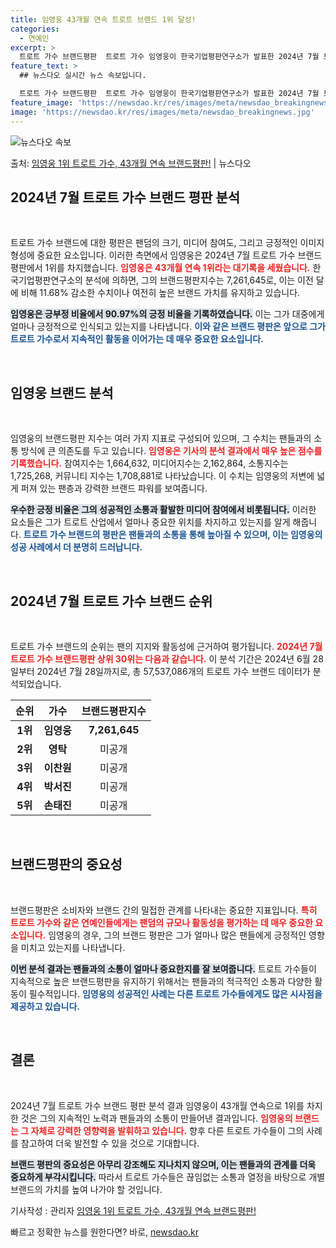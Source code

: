 ```yaml
---
title: 임영웅 43개월 연속 트로트 브랜드 1위 달성!
categories:
  - 연예인
excerpt: >
  트로트 가수 브랜드평판  트로트 가수 임영웅이 한국기업평판연구소가 발표한 2024년 7월 트로트 가수 브랜드…
feature_text: >
  ## 뉴스다오 실시간 뉴스 속보입니다.

  트로트 가수 브랜드평판  트로트 가수 임영웅이 한국기업평판연구소가 발표한 2024년 7월 트로트 가수 브랜드…
feature_image: 'https://newsdao.kr/res/images/meta/newsdao_breakingnews.jpg'
image: 'https://newsdao.kr/res/images/meta/newsdao_breakingnews.jpg'
---
```


![뉴스다오 속보](https://newsdao.kr/res/images/meta/newsdao_breakingnews.jpg)

<p>출처: <a href="https://newsdao.kr/5081" rel="dofollow">임영웅 1위 트로트 가수, 43개월 연속 브랜드평판!</a> | 뉴스다오</p>

<h2 data-ke-size="size26">2024년 7월 트로트 가수 브랜드 평판 분석</h2>

<p data-ke-size="size16">&nbsp;</p>

트로트 가수 브랜드에 대한 평판은 팬덤의 크기, 미디어 참여도, 그리고 긍정적인 이미지 형성에 중요한 요소입니다. 이러한 측면에서 임영웅은 2024년 7월 트로트 가수 브랜드평판에서 1위를 차지했습니다. <b><span style="color: #ee2323;">임영웅은 43개월 연속 1위라는 대기록을 세웠습니다.</span></b> 한국기업평판연구소의 분석에 의하면, 그의 브랜드평판지수는 7,261,645로, 이는 이전 달에 비해 11.68% 감소한 수치이나 여전히 높은 브랜드 가치를 유지하고 있습니다. 

<b><span style="background-color: #21538527;">임영웅은 긍부정 비율에서 90.97%의 긍정 비율을 기록하였습니다.</span></b> 이는 그가 대중에게 얼마나 긍정적으로 인식되고 있는지를 나타냅니다. <b><span style="color: #1a5490;">이와 같은 브랜드 평판은 앞으로 그가 트로트 가수로서 지속적인 활동을 이어가는 데 매우 중요한 요소입니다.</span></b>

<p data-ke-size="size16">&nbsp;</p>

<h2 data-ke-size="size26">임영웅 브랜드 분석</h2>

<p data-ke-size="size16">&nbsp;</p>

임영웅의 브랜드평판 지수는 여러 가지 지표로 구성되어 있으며, 그 수치는 팬들과의 소통 방식에 큰 의존도를 두고 있습니다. <b><span style="color: #ee2323;">임영웅은 기사의 분석 결과에서 매우 높은 점수를 기록했습니다.</span></b> 참여지수는 1,664,632, 미디어지수는 2,162,864, 소통지수는 1,725,268, 커뮤니티 지수는 1,708,881로 나타났습니다. 이 수치는 임영웅의 저변에 넓게 퍼져 있는 팬층과 강력한 브랜드 파워를 보여줍니다.

<b><span style="background-color: #21538527;">우수한 긍정 비율은 그의 성공적인 소통과 활발한 미디어 참여에서 비롯됩니다.</span></b> 이러한 요소들은 그가 트로트 산업에서 얼마나 중요한 위치를 차지하고 있는지를 알게 해줍니다. <b><span style="color: #1a5490;">트로트 가수 브랜드의 평판은 팬들과의 소통을 통해 높아질 수 있으며, 이는 임영웅의 성공 사례에서 더 분명히 드러납니다.</span></b>

<p data-ke-size="size16">&nbsp;</p>

<h2 data-ke-size="size26">2024년 7월 트로트 가수 브랜드 순위</h2>

<p data-ke-size="size16">&nbsp;</p>

트로트 가수 브랜드의 순위는 팬의 지지와 활동성에 근거하여 평가됩니다. <b><span style="color: #ee2323;">2024년 7월 트로트 가수 브랜드평판 상위 30위는 다음과 같습니다.</span></b> 이 분석 기간은 2024년 6월 28일부터 2024년 7월 28일까지로, 총 57,537,086개의 트로트 가수 브랜드 데이터가 분석되었습니다. 

<table style="width: 100%; border-collapse: collapse;">
  <thead>
    <tr>
      <th style="text-align: center; height: 30px;">순위</th>
      <th style="text-align: center; height: 30px;">가수</th>
      <th style="text-align: center; height: 30px;">브랜드평판지수</th>
    </tr>
  </thead>
  <tbody>
    <tr>
      <td style="text-align: center; height: 17px;"><b>1위</b></td>
      <td style="text-align: center; height: 17px;"><b>임영웅</b></td>
      <td style="text-align: center; height: 17px;"><b>7,261,645</b></td>
    </tr>
    <tr>
      <td style="text-align: center; height: 17px;"><b>2위</b></td>
      <td style="text-align: center; height: 17px;"><b>영탁</b></td>
      <td style="text-align: center; height: 17px;">미공개</td>
    </tr>
    <tr>
      <td style="text-align: center; height: 17px;"><b>3위</b></td>
      <td style="text-align: center; height: 17px;"><b>이찬원</b></td>
      <td style="text-align: center; height: 17px;">미공개</td>
    </tr>
    <tr>
      <td style="text-align: center; height: 17px;"><b>4위</b></td>
      <td style="text-align: center; height: 17px;"><b>박서진</b></td>
      <td style="text-align: center; height: 17px;">미공개</td>
    </tr>
    <tr>
      <td style="text-align: center; height: 17px;"><b>5위</b></td>
      <td style="text-align: center; height: 17px;"><b>손태진</b></td>
      <td style="text-align: center; height: 17px;">미공개</td>
    </tr>
  </tbody>
</table>

<p data-ke-size="size16">&nbsp;</p>

<h2 data-ke-size="size26">브랜드평판의 중요성</h2>

<p data-ke-size="size16">&nbsp;</p>

브랜드평판은 소비자와 브랜드 간의 밀접한 관계를 나타내는 중요한 지표입니다. <b><span style="color: #ee2323;">특히 트로트 가수와 같은 연예인들에게는 팬덤의 규모나 활동성을 평가하는 데 매우 중요한 요소입니다.</span></b> 임영웅의 경우, 그의 브랜드 평판은 그가 얼마나 많은 팬들에게 긍정적인 영향을 미치고 있는지를 나타냅니다.

<b><span style="background-color: #21538527;">이번 분석 결과는 팬들과의 소통이 얼마나 중요한지를 잘 보여줍니다.</span></b> 트로트 가수들이 지속적으로 높은 브랜드평판을 유지하기 위해서는 팬들과의 적극적인 소통과 다양한 활동이 필수적입니다. <b><span style="color: #1a5490;">임영웅의 성공적인 사례는 다른 트로트 가수들에게도 많은 시사점을 제공하고 있습니다.</span></b>

<p data-ke-size="size16">&nbsp;</p>

<h2 data-ke-size="size26">결론</h2>

<p data-ke-size="size16">&nbsp;</p>

2024년 7월 트로트 가수 브랜드 평판 분석 결과 임영웅이 43개월 연속으로 1위를 차지한 것은 그의 지속적인 노력과 팬들과의 소통이 만들어낸 결과입니다. <b><span style="color: #ee2323;">임영웅의 브랜드는 그 자체로 강력한 영향력을 발휘하고 있습니다.</span></b> 향후 다른 트로트 가수들이 그의 사례를 참고하여 더욱 발전할 수 있을 것으로 기대합니다. 

<b><span style="background-color: #21538527;">브랜드 평판의 중요성은 아무리 강조해도 지나치지 않으며, 이는 팬들과의 관계를 더욱 중요하게 부각시킵니다.</span></b> 따라서 트로트 가수들은 끊임없는 소통과 열정을 바탕으로 개별 브랜드의 가치를 높여 나가야 할 것입니다. 

<p data-ke-size="size16">기사작성 : 관리자 <a href="https://newsdao.kr/5081">임영웅 1위 트로트 가수, 43개월 연속 브랜드평판!</a></p> 

빠르고 정확한 뉴스를 원한다면? 바로, <a href="https://newsdao.kr" rel="dofollow">newsdao.kr</a>


